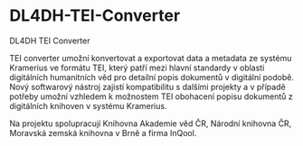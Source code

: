 # DL4DH-TEI-Converter
DL4DH TEI Converter

TEI converter umožní konvertovat a exportovat data a metadata ze systému Kramerius ve formátu TEI, který patří mezi hlavní standardy v oblasti digitálních humanitních věd pro detailní popis dokumentů v digitální podobě. Nový softwarový nástroj zajistí kompatibilitu s dalšími projekty a v případě potřeby umožní vzhledem k možnostem TEI obohacení popisu dokumentů z digitálních knihoven v systému Kramerius.

Na projektu spolupracují Knihovna Akademie věd ČR, Národní knihovna ČR, Moravská zemská knihovna v Brně a firma InQool.
